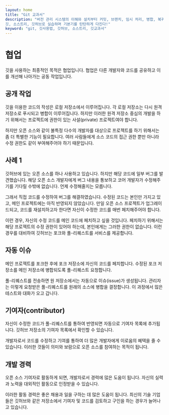 ```yaml
---
layout: home
title: "Git 교과서"
description: "버전 관리 시스템의 이해와 설치부터 커밋, 브랜치, 임시 처리, 병합, 복귀, 서브모듈, 태그까지
깃, 소스트리, 깃허브로 실습하며 기본기를 탄탄하게 다진다!"
keyword: "git, 깃사용법, 깃허브, 소스트리, 깃교과서"
---
```

# 협업
깃을 사용하는 최종적인 목적은 협업입니다. 협업은 다른 개발자와 코드를 공유하고 이를 개선해 나아가는 공동 작업입니다.

## 공개 작업
깃을 이용한 코드의 작성은 로컬 저장소에서 이루어집니다. 각 로컬 저장소는 다시 원격 저장소로 푸시되고 병합이 이루어집니다. 하지만 이러한 원격 저장소 중심의 개발을 하기 위해서는 프로젝트에 권한이 있는 사설(private) 프로젝트여야 합니다.

하지만 오픈 소스와 같이 불특정 다수의 개발자를 대상으로 프로젝트를 하기 위해서는 좀 더 특별한 기능이 필요합니다. 여러 사람들에게 소스 코드의 접근 권한 뿐만 아니라 수정 권한도 같이 부여해주어야 하기 때문입니다.

## 사례 1
깃허브에 있는 오픈 소스를 하나 사용하고 있습니다. 하지만 해당 코드에 일부 버그를 발견했습니다. 해당 오픈 소스 개발자에게 버그 내용을 통보하고 코어 개발자가 수정해주기를 기다릴 수밖에 없습니다. 언제 수정해줄지는 모릅니다.

그래서 직접 코드를 수정하여 버그를 해결하였습니다. 수정된 코드는 본인만 가지고 있고, 메인 프로젝트에는 아직 반영되지 않았습니다. 만일 오픈 소스 프로젝트가 업그레이드되고, 코드를 재설치하고자 한다면 자신이 수정한 코드를 매번 페치해주어야 합니다.

이런 경우, 자신의 수정 코드를 메인 코드에 페치하고 싶을 것입니다. 페치하기 위해서는 해당 프로젝트의 수정 권한이 있어야 하는데, 본인에게는 그러한 권한이 없습니다. 이런 경우를 대비하여 깃허브는 포크와 풀-리퀘스트를 서비스를 제공합니다.

## 자동 이슈
메인 프로젝트를 포크한 후에 포크 저장소에 자신의 코드를 페치합니다. 수정된 포크 저장소를 메인 저장소에 병합되도록 풀-리퀘스트 요청합니다.

풀-리퀘스트를 전송하면 원 저장소에서는 자동으로 이슈(issue)가 생성됩니다. 관리자는 이렇게 요청받은 풀-리퀘스트를 원래의 소스에 병합을 결정합니다. 이 과정에서 많은 테스트와 대화가 오고 갑니다.

## 기여자(contributor)
자신이 수정한 코드가 풀-리퀘스트를 통하여 반영되면 자동으로 기여자 목록에 추가됩니다. 깃허브 저장소의 기여자 목록에서 확인할 수 있습니다.

개발자로서 코드를 수정하고 기여를 통하여 더 많은 개발자에게 이로움의 혜택을 줄 수 있습니다. 이러한 것들이 의미와 보람으로 오픈 소스를 참여하는 목적이 됩니다.

## 개발 경력
오픈 소스 기여자로 활동하게 되면, 개발자로서 경력에 많은 도움이 됩니다. 자신의 실력과 노력을 대외적인 활동으로 인정받을 수 있습니다.

이러한 활동 경력은 좋은 채용과 일을 구하는 데 많은 도움이 됩니다. 최신의 기술 기업들은 깃허브와 같은 저장소에서 기여자 및 코드를 검토하고 구인을 하는 경우가 늘어나고 있습니다.
